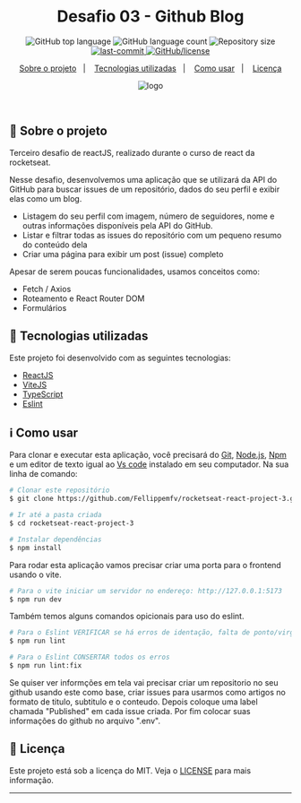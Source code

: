 <h1 align="center"> Desafio 03 - Github Blog </h1>

<p align="center">
  <img alt="GitHub top language" src="https://img.shields.io/github/languages/top/Fellippemfv/rocketseat-react-challange-3">

  <img alt="GitHub language count" src="https://img.shields.io/github/languages/count/Fellippemfv/rocketseat-react-challange-3">

  <img alt="Repository size" src="https://img.shields.io/github/repo-size/Fellippemfv/rocketseat-react-challange-3?color=yellow">
  
  <a href="https://github.com/Fellippemfv/rocketseat-react-challange-3/commits/master">
  	<img alt="last-commit" src="https://img.shields.io/github/last-commit/Fellippemfv/rocketseat-react-challange-3">
  </a>

  <a href="https://github.com/Fellippemfv/rocketseat-react-challange-3/blob/master/LICENSE.md">
  	<img alt="GitHub/license" src="https://img.shields.io/github/license/Fellippemfv/rocketseat-react-project-3">
  </a>
</p>

<p align="center">
  <a href="#round_pushpin-sobre-o-projeto">Sobre o projeto</a>&nbsp;&nbsp;&nbsp;|&nbsp;&nbsp;&nbsp;
  <a href="#rocket-tecnologias-utilizadas">Tecnologias utilizadas</a>&nbsp;&nbsp;&nbsp;|&nbsp;&nbsp;&nbsp;
  <a href="#information_source-como-usar">Como usar</a>&nbsp;&nbsp;&nbsp;|&nbsp;&nbsp;&nbsp;
  <a href="#memo-licença">Licença</a>
</p>

<p align="center">
  <img alt="logo" title="logo" src="https://user-images.githubusercontent.com/67835741/197403869-ad3015d8-ca2a-47c8-ac26-435ca313b1bf.png" />
</p>

<br>

## :round_pushpin: Sobre o projeto

 Terceiro desafio de reactJS, realizado durante o curso de react da rocketseat. 
 
 Nesse desafio, desenvolvemos uma aplicação que se utilizará da API do GitHub para buscar issues de um repositório, dados do seu perfil e exibir elas como um blog.

- Listagem do seu perfil com imagem, número de seguidores, nome e outras informações disponíveis pela API do GitHub.
- Listar e filtrar todas as issues do repositório com um pequeno resumo do conteúdo dela
- Criar uma página para exibir um post (issue) completo

Apesar de serem poucas funcionalidades, usamos conceitos como:

- Fetch / Axios
- Roteamento e React Router DOM
- Formulários

## :rocket: Tecnologias utilizadas

Este projeto foi desenvolvido com as seguintes tecnologias:

-  [ReactJS](https://pt-br.reactjs.org)
-  [ViteJS](https://vitejs.dev)
-  [TypeScript](https://www.typescriptlang.org)
-  [Eslint](https://eslint.org)

## :information_source: Como usar

Para clonar e executar esta aplicação, você precisará do [Git](https://git-scm.com), [Node.js](https://nodejs.org/en/), [Npm](https://www.npmjs.com/) e um editor de texto igual ao [Vs code](https://code.visualstudio.com/) instalado em seu computador. Na sua linha de comando:

```bash
# Clonar este repositório
$ git clone https://github.com/Fellippemfv/rocketseat-react-project-3.git

# Ir até a pasta criada
$ cd rocketseat-react-project-3

# Instalar dependências
$ npm install
```

Para rodar esta aplicação vamos precisar criar uma porta para o frontend usando o vite.

```bash
# Para o vite iniciar um servidor no endereço: http://127.0.0.1:5173
$ npm run dev
```

Também temos alguns comandos opicionais para uso do eslint.

```bash
# Para o Eslint VERIFICAR se há erros de identação, falta de ponto/virgula ou erro de importação
$ npm run lint

# Para o Eslint CONSERTAR todos os erros
$ npm run lint:fix
```

Se quiser ver informções em tela vai precisar criar um repositorio no seu github usando este como base, criar issues para usarmos como artigos no formato de titulo, subtitulo e o conteudo. Depois coloque uma label chamada "Published" em cada issue criada. Por fim colocar suas informações do github no arquivo ".env".

## :memo: Licença

Este projeto está sob a licença do MIT. Veja o [LICENSE](https://github.com/Fellippemfv/rocketseat-react-project-3/blob/master/LICENSE.md) para mais informação.

---